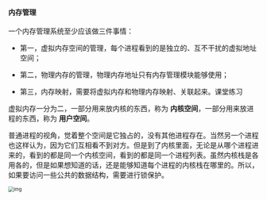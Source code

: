 #### 内存管理

一个内存管理系统至少应该做三件事情：

- 第一，虚拟内存空间的管理，每个进程看到的是独立的、互不干扰的虚拟地址空间；

- 第二，物理内存的管理，物理内存地址只有内存管理模块能够使用；

- 第三，内存映射，需要将虚拟内存和物理内存映射、关联起来。课堂练习

虚拟内存一分为二，一部分用来放内核的东西，称为 **内核空间**，一部分用来放进程的东西，称为 **用户空间**。

普通进程的视角，觉着整个空间是它独占的，没有其他进程存在。当然另一个进程也这样认为，因为它们互相看不到对方。但是到了内核里面，无论是从哪个进程进来的，看到的都是同一个内核空间，看到的都是同一个进程列表。虽然内核栈是各用各的，但是如果想知道的话，还是能够知道每个进程的内核栈在哪里的。所以，如果要访问一些公共的数据结构，需要进行锁保护。

<img src="https://liuyang-picbed.oss-cn-shanghai.aliyuncs.com/img/4ed91c744220d8b4298237d2ab2eda9d.jpeg" alt="img" style="zoom:67%;" />